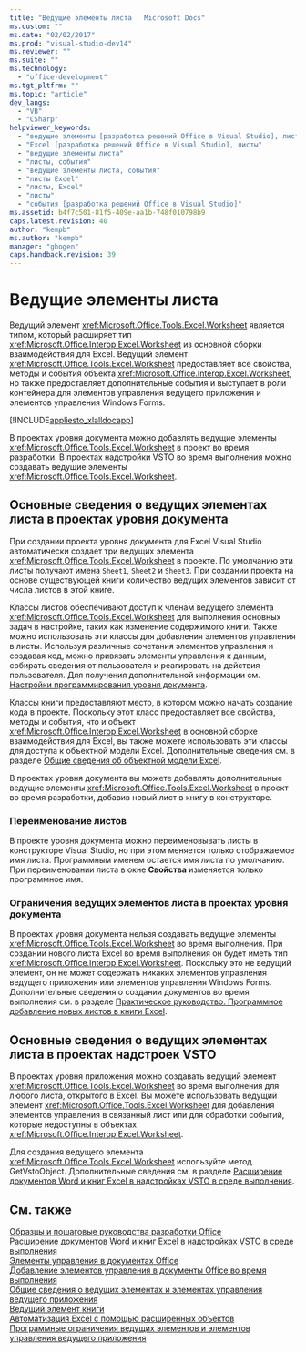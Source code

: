 ```yaml
---
title: "Ведущие элементы листа | Microsoft Docs"
ms.custom: ""
ms.date: "02/02/2017"
ms.prod: "visual-studio-dev14"
ms.reviewer: ""
ms.suite: ""
ms.technology: 
  - "office-development"
ms.tgt_pltfrm: ""
ms.topic: "article"
dev_langs: 
  - "VB"
  - "CSharp"
helpviewer_keywords: 
  - "ведущие элементы [разработка решений Office в Visual Studio], лист"
  - "Excel [разработка решений Office в Visual Studio], листы"
  - "ведущие элементы листа"
  - "листы, события"
  - "ведущие элементы листа, события"
  - "листы Excel"
  - "листы, Excel"
  - "листы"
  - "события [разработка решений Office в Visual Studio]"
ms.assetid: b4f7c501-81f5-409e-aa1b-748f010798b9
caps.latest.revision: 40
author: "kempb"
ms.author: "kempb"
manager: "ghogen"
caps.handback.revision: 39
---
```

# Ведущие элементы листа
  Ведущий элемент <xref:Microsoft.Office.Tools.Excel.Worksheet> является типом, который расширяет тип <xref:Microsoft.Office.Interop.Excel.Worksheet> из основной сборки взаимодействия для Excel. Ведущий элемент <xref:Microsoft.Office.Tools.Excel.Worksheet> предоставляет все свойства, методы и события объекта <xref:Microsoft.Office.Interop.Excel.Worksheet>, но также предоставляет дополнительные события и выступает в роли контейнера для элементов управления ведущего приложения и элементов управления Windows Forms.  
  
 [!INCLUDE[appliesto_xlalldocapp](../vsto/includes/appliesto-xlalldocapp-md.md)]  
  
 В проектах уровня документа можно добавлять ведущие элементы <xref:Microsoft.Office.Tools.Excel.Worksheet> в проект во время разработки. В проектах надстройки VSTO во время выполнения можно создавать ведущие элементы <xref:Microsoft.Office.Tools.Excel.Worksheet>.  
  
## Основные сведения о ведущих элементах листа в проектах уровня документа  
 При создании проекта уровня документа для Excel Visual Studio автоматически создает три ведущих элемента <xref:Microsoft.Office.Tools.Excel.Worksheet> в проекте. По умолчанию эти листы получают имена `Sheet1`, `Sheet2` и `Sheet3`. При создании проекта на основе существующей книги количество ведущих элементов зависит от числа листов в этой книге.  
  
 Классы листов обеспечивают доступ к членам ведущего элемента <xref:Microsoft.Office.Tools.Excel.Worksheet> для выполнения основных задач в настройке, таких как изменение содержимого книги. Также можно использовать эти классы для добавления элементов управления в листы. Используя различные сочетания элементов управления и создавая код, можно привязать элементы управления к данным, собирать сведения от пользователя и реагировать на действия пользователя. Для получения дополнительной информации см. [Настройки программирования уровня документа](../vsto/programming-document-level-customizations.md).  
  
 Классы книги предоставляют место, в котором можно начать создание кода в проекте. Поскольку этот класс предоставляет все свойства, методы и события, что и объект <xref:Microsoft.Office.Interop.Excel.Worksheet> в основной сборке взаимодействия для Excel, вы также можете использовать эти классы для доступа к объектной модели Excel. Дополнительные сведения см. в разделе [Общие сведения об объектной модели Excel](../vsto/excel-object-model-overview.md).  
  
 В проектах уровня документа вы можете добавлять дополнительные ведущие элементы <xref:Microsoft.Office.Tools.Excel.Worksheet> в проект во время разработки, добавив новый лист в книгу в конструкторе.  
  
### Переименование листов  
 В проекте уровня документа можно переименовывать листы в конструкторе Visual Studio, но при этом меняется только отображаемое имя листа. Программным именем остается имя листа по умолчанию. При переименовании листа в окне **Свойства** изменяется только программное имя.  
  
### Ограничения ведущих элементов листа в проектах уровня документа  
 В проектах уровня документа нельзя создавать ведущие элементы <xref:Microsoft.Office.Tools.Excel.Worksheet> во время выполнения. При создании нового листа Excel во время выполнения он будет иметь тип <xref:Microsoft.Office.Interop.Excel.Worksheet>. Поскольку это не ведущий элемент, он не может содержать никаких элементов управления ведущего приложения или элементов управления Windows Forms. Дополнительные сведения о создании документов во время выполнения см. в разделе [Практическое руководство. Программное добавление новых листов в книги Excel](../vsto/how-to-programmatically-add-new-worksheets-to-workbooks.md).  
  
## Основные сведения о ведущих элементах листа в проектах надстроек VSTO  
 В проектах уровня приложения можно создавать ведущий элемент <xref:Microsoft.Office.Tools.Excel.Worksheet> во время выполнения для любого листа, открытого в Excel. Вы можете использовать ведущий элемент <xref:Microsoft.Office.Tools.Excel.Worksheet> для добавления элементов управления в связанный лист или для обработки событий, которые недоступны в объектах <xref:Microsoft.Office.Interop.Excel.Worksheet>.  
  
 Для создания ведущего элемента <xref:Microsoft.Office.Tools.Excel.Worksheet> используйте метод GetVstoObject. Дополнительные сведения см. в разделе [Расширение документов Word и книг Excel в надстройках VSTO в среде выполнения](../vsto/extending-word-documents-and-excel-workbooks-in-vsto-add-ins-at-run-time.md).  
  
## См. также  
 [Образцы и пошаговые руководства разработки Office](../vsto/office-development-samples-and-walkthroughs.md)   
 [Расширение документов Word и книг Excel в надстройках VSTO в среде выполнения](../vsto/extending-word-documents-and-excel-workbooks-in-vsto-add-ins-at-run-time.md)   
 [Элементы управления в документах Office](../vsto/controls-on-office-documents.md)   
 [Добавление элементов управления в документы Office во время выполнения](../vsto/adding-controls-to-office-documents-at-run-time.md)   
 [Общие сведения о ведущих элементах и элементах управления ведущего приложения](../vsto/host-items-and-host-controls-overview.md)   
 [Ведущий элемент книги](../vsto/workbook-host-item.md)   
 [Автоматизация Excel с помощью расширенных объектов](../vsto/automating-excel-by-using-extended-objects.md)   
 [Программные ограничения ведущих элементов и элементов управления ведущего приложения](../vsto/programmatic-limitations-of-host-items-and-host-controls.md)  
  
  